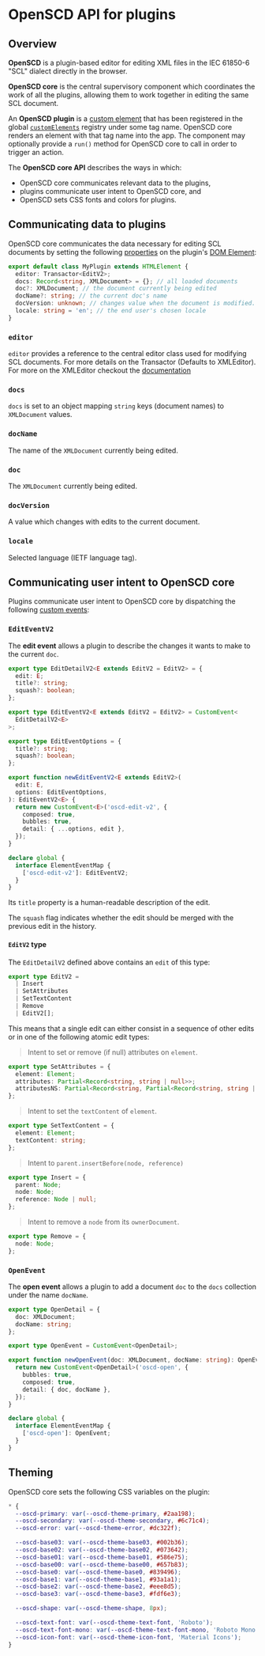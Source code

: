 # OpenSCD API for plugins

## Overview

**OpenSCD** is a plugin-based editor for editing XML files in the IEC 61850-6 "SCL" dialect directly in the browser.

**OpenSCD core** is the central supervisory component which coordinates the work of all the plugins, allowing them to work together in editing the same SCL document.

An **OpenSCD plugin** is a [custom element](https://developer.mozilla.org/en-US/docs/Web/API/Web_components/Using_custom_elements#implementing_a_custom_element) that has been registered in the global [`customElements`](https://developer.mozilla.org/en-US/docs/Web/API/Window/customElements) registry under some tag name. OpenSCD core renders an element with that tag name into the app. The component may optionally provide a `run()` method for OpenSCD core to call in order to trigger an action.

The **OpenSCD core API** describes the ways in which:

- OpenSCD core communicates relevant data to the plugins,
- plugins communicate user intent to OpenSCD core, and
- OpenSCD sets CSS fonts and colors for plugins.

## Communicating data to plugins

OpenSCD core communicates the data necessary for editing SCL documents by setting the following [properties](https://developer.mozilla.org/en-US/docs/Glossary/Property/JavaScript) on the plugin's [DOM Element](https://developer.mozilla.org/en-US/docs/Web/API/HTMLElement):

```typescript
export default class MyPlugin extends HTMLElement {
  editor: Transactor<EditV2>;
  docs: Record<string, XMLDocument> = {}; // all loaded documents
  doc?: XMLDocument; // the document currently being edited
  docName?: string; // the current doc's name
  docVersion: unknown; // changes value when the document is modified.
  locale: string = 'en'; // the end user's chosen locale
}
```

### `editor`

`editor` provides a reference to the central editor class used for modifying SCL documents. For
more details on the Transactor<EditV2> (Defaults to XMLEditor). For more on the XMLEditor checkout the [documentation](https://github.com/OMICRONEnergyOSS/oscd-editor)

### `docs`

`docs` is set to an object mapping `string` keys (document names) to `XMLDocument` values.

### `docName`

The name of the `XMLDocument` currently being edited.

### `doc`

The `XMLDocument` currently being edited.

### `docVersion`

A value which changes with edits to the current document.

### `locale`

Selected language (IETF language tag).

## Communicating user intent to OpenSCD core

Plugins communicate user intent to OpenSCD core by dispatching the following [custom events](https://developer.mozilla.org/en-US/docs/Web/API/CustomEvent):

### `EditEventV2`

The **edit event** allows a plugin to describe the changes it wants to make to the current `doc`.

```typescript
export type EditDetailV2<E extends EditV2 = EditV2> = {
  edit: E;
  title?: string;
  squash?: boolean;
};

export type EditEventV2<E extends EditV2 = EditV2> = CustomEvent<
  EditDetailV2<E>
>;

export type EditEventOptions = {
  title?: string;
  squash?: boolean;
};

export function newEditEventV2<E extends EditV2>(
  edit: E,
  options: EditEventOptions,
): EditEventV2<E> {
  return new CustomEvent<E>('oscd-edit-v2', {
    composed: true,
    bubbles: true,
    detail: { ...options, edit },
  });
}

declare global {
  interface ElementEventMap {
    ['oscd-edit-v2']: EditEventV2;
  }
}
```

Its `title` property is a human-readable description of the edit.

The `squash` flag indicates whether the edit should be merged with the previous edit in the history.

#### `EditV2` type

The `EditDetailV2` defined above contains an `edit` of this type:

```typescript
export type EditV2 =
  | Insert
  | SetAttributes
  | SetTextContent
  | Remove
  | EditV2[];
```

This means that a single edit can either consist in a sequence of other edits or in one of the following atomic edit types:

> Intent to set or remove (if null) attributes on `element`.

```typescript
export type SetAttributes = {
  element: Element;
  attributes: Partial<Record<string, string | null>>;
  attributesNS: Partial<Record<string, Partial<Record<string, string | null>>>>;
};
```

> Intent to set the `textContent` of `element`.

```typescript
export type SetTextContent = {
  element: Element;
  textContent: string;
};
```

> Intent to `parent.insertBefore(node, reference)`

```typescript
export type Insert = {
  parent: Node;
  node: Node;
  reference: Node | null;
};
```

> Intent to remove a `node` from its `ownerDocument`.

```typescript
export type Remove = {
  node: Node;
};
```

### `OpenEvent`

The **open event** allows a plugin to add a document `doc` to the `docs` collection under the name `docName`.

```typescript
export type OpenDetail = {
  doc: XMLDocument;
  docName: string;
};

export type OpenEvent = CustomEvent<OpenDetail>;

export function newOpenEvent(doc: XMLDocument, docName: string): OpenEvent {
  return new CustomEvent<OpenDetail>('oscd-open', {
    bubbles: true,
    composed: true,
    detail: { doc, docName },
  });
}

declare global {
  interface ElementEventMap {
    ['oscd-open']: OpenEvent;
  }
}
```

## Theming

OpenSCD core sets the following CSS variables on the plugin:

```css
* {
  --oscd-primary: var(--oscd-theme-primary, #2aa198);
  --oscd-secondary: var(--oscd-theme-secondary, #6c71c4);
  --oscd-error: var(--oscd-theme-error, #dc322f);

  --oscd-base03: var(--oscd-theme-base03, #002b36);
  --oscd-base02: var(--oscd-theme-base02, #073642);
  --oscd-base01: var(--oscd-theme-base01, #586e75);
  --oscd-base00: var(--oscd-theme-base00, #657b83);
  --oscd-base0: var(--oscd-theme-base0, #839496);
  --oscd-base1: var(--oscd-theme-base1, #93a1a1);
  --oscd-base2: var(--oscd-theme-base2, #eee8d5);
  --oscd-base3: var(--oscd-theme-base3, #fdf6e3);

  --oscd-shape: var(--oscd-theme-shape, 8px);

  --oscd-text-font: var(--oscd-theme-text-font, 'Roboto');
  --oscd-text-font-mono: var(--oscd-theme-text-font-mono, 'Roboto Mono');
  --oscd-icon-font: var(--oscd-theme-icon-font, 'Material Icons');
}
```
